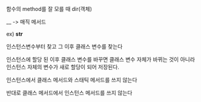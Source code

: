함수의 method를 잘 모를 때 dir(객체)

__ -> 매직 메서드

ex) __str__

인스턴스변수부터 찾고 그 이후 클래스 변수를 찾는다

인스턴스에 할당 된 이후 클래스 변수를 바꾸면 클래스 변수 자체가 바뀌는 것이 아니라 인스턴스 자체의 변수가 새로 할당이 되어 저장된다.



인스턴스에서 클래스 메서드와 스태틱 메서드를 쓰지 않는다

반대로 클래스 메서드에서 인스턴스 메서드를 쓰지 않는다





